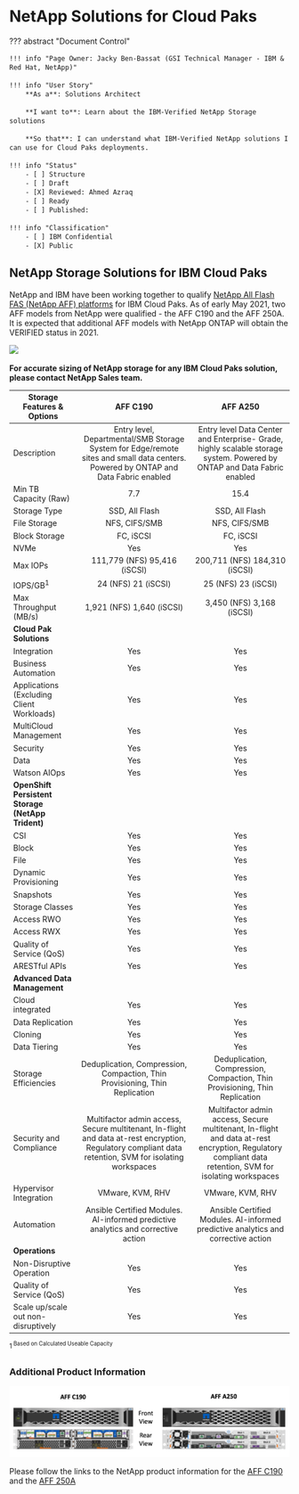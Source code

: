 # NetApp Solutions for Cloud Paks

??? abstract "Document Control"

    !!! info "Page Owner: Jacky Ben-Bassat (GSI Technical Manager - IBM & Red Hat, NetApp)"

    !!! info "User Story"
        **As a**: Solutions Architect

        **I want to**: Learn about the IBM-Verified NetApp Storage solutions

        **So that**: I can understand what IBM-Verified NetApp solutions I can use for Cloud Paks deployments.

    !!! info "Status"
        - [ ] Structure
        - [ ] Draft
        - [X] Reviewed: Ahmed Azraq
        - [ ] Ready
        - [ ] Published:

    !!! info "Classification"
        - [ ] IBM Confidential
        - [X] Public

## NetApp Storage Solutions for IBM Cloud Paks

NetApp and IBM have been working together to qualify [NetApp All Flash FAS (NetApp AFF) platforms](https://www.netapp.com/data-storage/all-flash-documentation/) for IBM Cloud Paks.
As of early May 2021, two AFF models from NetApp were qualified - the AFF C190 and the AFF 250A. It is expected that additional AFF models with NetApp ONTAP will obtain the VERIFIED status in 2021.

![](./img/netapp-cloudpaks-aff.png)

**For accurate sizing of NetApp storage for any IBM Cloud Paks solution, please contact NetApp Sales team.**

| **Storage Features & Options** | **AFF C190** | **AFF A250** |
| --- | :---: | :---: |
| Description | Entry level, Departmental/SMB Storage System for Edge/remote sites and small data centers. Powered by ONTAP and Data Fabric enabled | Entry level Data Center and Enterprise- Grade, highly scalable storage system. Powered by ONTAP and Data Fabric enabled
| Min TB Capacity (Raw) | 7.7 | 15.4 |
| Storage Type | SSD, All Flash | SSD, All Flash |
| File Storage | NFS, CIFS/SMB | NFS, CIFS/SMB |
| Block Storage | FC, iSCSI | FC, iSCSI |
| NVMe | Yes | Yes |
| Max IOPs | 111,779 (NFS) 95,416 (iSCSI) | 200,711 (NFS) 184,310 (iSCSI) |
| IOPS/GB<sup>1<sup> | 24 (NFS) 21 (iSCSI) | 25 (NFS) 23 (iSCSI) |
| Max Throughput (MB/s) | 1,921 (NFS) 1,640 (iSCSI) | 3,450 (NFS) 3,168 (iSCSI) |
| **Cloud Pak Solutions** |  |
| Integration | Yes | Yes |
| Business Automation | Yes | Yes |
| Applications (Excluding Client Workloads) | Yes | Yes |
| MultiCloud Management | Yes | Yes |
| Security | Yes | Yes |
| Data | Yes | Yes |
| Watson AIOps | Yes | Yes |
| **OpenShift Persistent Storage (NetApp Trident)** |
| CSI | Yes | Yes |
| Block | Yes | Yes |
| File | Yes | Yes |
| Dynamic Provisioning | Yes | Yes |
| Snapshots | Yes | Yes |
| Storage Classes | Yes | Yes |
| Access RWO | Yes | Yes |
| Access RWX | Yes | Yes |
| Quality of Service (QoS) | Yes | Yes |
| ARESTful APIs | Yes | Yes |
| **Advanced Data Management** | | |
| Cloud integrated | Yes | Yes |
| Data Replication | Yes | Yes |
| Cloning | Yes | Yes |
| Data Tiering | Yes | Yes |  
| Storage Efficiencies | Deduplication, Compression, Compaction, Thin Provisioning, Thin Replication | Deduplication, Compression, Compaction, Thin Provisioning, Thin Replication |
| Security and Compliance | Multifactor admin access, Secure multitenant, In-flight and data at-rest encryption, Regulatory compliant data retention, SVM for isolating workspaces | Multifactor admin access, Secure multitenant, In-flight and data at-rest encryption, Regulatory compliant data retention, SVM for isolating workspaces |
| Hypervisor Integration | VMware, KVM, RHV | VMware, KVM, RHV |
| Automation | Ansible Certified Modules. AI-informed predictive analytics and corrective action | Ansible Certified Modules. AI-informed predictive analytics and corrective action |
| **Operations** |
| Non-Disruptive Operation | Yes | Yes |
| Quality of Service (QoS) | Yes| Yes |
| Scale up/scale out non-disruptively | Yes | Yes |
<sup>1<sup> Based on Calculated Useable Capacity

### Additional Product Information
![](./netapp-cloudpaks-aff.png)
    
Please follow the links to the NetApp product information for the [ AFF C190 ](https://www.netapp.com/data-storage/aff-c190/) and the [ AFF 250A ](https://blog.netapp.com/new-nvme-entry-system-aff-a250)  
